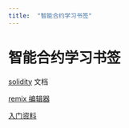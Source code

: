 ```yaml
---
title:  "智能合约学习书签"
---
```


# 智能合约学习书签

[solidity](https://solidity-cn.readthedocs.io/zh/develop/) 文档

[remix 编辑器](https://remix.ethereum.org/)


[入门资料](https://www.geeksforgeeks.org/hello-world-smart-contract-in-remix-ide/)
